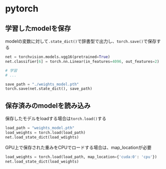# pytorch

## 学習したmodelを保存

modelの変数に対して`.state_dict()`で辞書型で出力し、`torch.save()`で保存する

```python
net = torchvision.models.vgg16(pretrained=True)
net.classifier[6] = torch.nn.Linear(in_features=4096, out_features=2)

# 学習
# ...

save_path = "./weights_model.pth"
torch.save(net.state_dict(), save_path)
```

## 保存済みのmodelを読み込み

保存したモデルをloadする場合は`torch.load()`する

```python
load_path = "weights_model.pth"
load_weights = torch.load(load_path)
net.load_state_dict(load_wdights)
```

GPU上で保存された重みをCPUでロードする場合は、map_locationが必要

```python
load_weights = torch.load(load_path, map_location={'cuda:0': 'cpu'})
net.load_state_dict(load_weights)
```
